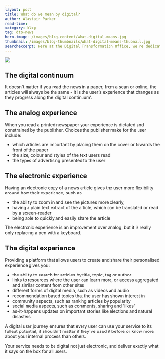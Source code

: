 ```yaml
---
layout: post
title: What do we mean by digital?
author: Alastair Parker
read-time: 
category: blog
tag: dto-news
hero-image: /images/blog-content/what-digital-means.jpg
thumbnail: /images/blog-thumbnails/what-digital-means-thubnail.jpg
searchexcerpt: Here at the Digital Transformation Office, we're dedicated to implementing simpler, clearer, faster public services. We do this by putting users first and changing the way that governments think about the way they deliver services to the community. Alastair Parker, a technical architect at the DTO talks about why we’re not just about putting existing services and processes online but how we’re making them digital.
---
```


![ ](https://www.dto.gov.au/images/blog-content/what-digital-means.jpg)

## The digital continuum

It doesn't matter if you read the news in a paper, from a scan or online, the articles will always be the same - it is the user’s experience that changes as they progress along the ‘digital continuum’.

## The analog experience

When you read a printed newspaper your experience is dictated and constrained by the publisher. Choices the publisher make for the user include:

* which articles are important by placing them on the cover or towards the front of the paper
* the size, colour and styles of the text users read
* the types of advertising presented to the user

## The electronic experience

Having an electronic copy of a news article gives the user more flexibility around how their experience, such as:

* the ability to zoom in and see the pictures more clearly,
* having a plain text extract of the article, which can be translated or read by a screen-reader
* being able to quickly and easily share the article

The electronic experience is an improvement over analog, but it is really only replacing a pen with a keyboard.

## The digital experience

Providing a platform that allows users to create and share their personalised experience gives you:

* the ability to search for articles by title, topic, tag or author
* links to resources where the user can learn more, or access aggregated and similar content from other sites
* different forms of digital media, such as videos and audio
* recommendation based topics that the user has shown interest in
* community aspects, such as ranking articles by popularity
* social media aspects, such as comments, sharing and 'likes'
* as-it-happens updates on important stories like elections and natural disasters

A digital user journey ensures that every user can use your service to its fullest potential; it shouldn't matter if they've used it before or know more about your internal process than others.

Your service needs to be digital not just electronic, and deliver exactly what it says on the box for all users. 
